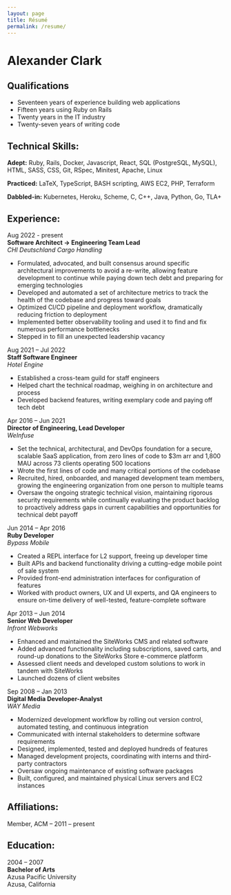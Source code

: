 ```yaml
---
layout: page
title: Résumé
permalink: /resume/
---
```


# Alexander Clark
## Qualifications

* Seventeen years of experience building web applications
* Fifteen years using Ruby on Rails
* Twenty years in the IT industry
* Twenty-seven years of writing code

## Technical Skills:

**Adept:** Ruby, Rails, Docker, Javascript, React, SQL (PostgreSQL, MySQL), HTML, SASS, CSS, Git, RSpec, Minitest, Apache, Linux

**Practiced:** LaTeX, TypeScript, BASH scripting, AWS EC2, PHP, Terraform

**Dabbled-in:** Kubernetes, Heroku, Scheme, C, C++, Java, Python, Go, TLA+

## Experience:

Aug 2022 - present<br />
**Software Architect &rarr; Engineering Team Lead**<br />
*CHI Deutschland Cargo Handling*

* Formulated, advocated, and built consensus around specific architectural improvements to avoid a re-write, allowing feature development to continue while paying down tech debt and preparing for emerging technologies
* Developed and automated a set of architecture metrics to track the health of the codebase and progress toward goals
* Optimized CI/CD pipeline and deployment workflow, dramatically reducing friction to deployment
* Implemented better observability tooling and used it to find and fix numerous performance bottlenecks
* Stepped in to fill an unexpected leadership vacancy

Aug 2021 – Jul 2022<br />
**Staff Software Engineer**<br />
*Hotel Engine*

* Established a cross-team guild for staff engineers
* Helped chart the technical roadmap, weighing in on architecture and process
* Developed backend features, writing exemplary code and paying off tech debt

Apr 2016 – Jun 2021<br />
**Director of Engineering, Lead Developer**<br />
*WeInfuse*

* Set the technical, architectural, and DevOps foundation for a secure, scalable SaaS application, from zero lines of code to $3m arr and 1,800 MAU across 73 clients operating 500 locations
* Wrote the first lines of code and many critical portions of the codebase
* Recruited, hired, onboarded, and managed development team members, growing the engineering organization from one person to multiple teams
* Oversaw the ongoing strategic technical vision, maintaining rigorous security requirements while continually evaluating the product backlog to proactively address gaps in current capabilities and opportunities for technical debt payoff

Jun 2014 – Apr 2016<br />
**Ruby Developer**<br />
*Bypass Mobile*

* Created a REPL interface for L2 support, freeing up developer time
* Built APIs and backend functionality driving a cutting-edge mobile point of sale system
* Provided front-end administration interfaces for configuration of features
* Worked with product owners, UX and UI experts, and QA engineers to ensure on-time delivery of well-tested, feature-complete software

Apr 2013 – Jun 2014<br />
**Senior Web Developer**<br />
*Infront Webworks*

* Enhanced and maintained the SiteWorks CMS and related software
* Added advanced functionality including subscriptions, saved carts, and round-up donations to the SiteWorks Store e-commerce platform
* Assessed client needs and developed custom solutions to work in tandem with SiteWorks
* Launched dozens of client websites

Sep 2008 – Jan 2013<br />
**Digital Media Developer-Analyst**<br />
*WAY Media*

* Modernized development workflow by rolling out version control, automated testing, and continuous integration
* Communicated with internal stakeholders to determine software requirements
* Designed, implemented, tested and deployed hundreds of features
* Managed development projects, coordinating with interns and third-party contractors
* Oversaw ongoing maintenance of existing software packages
* Built, configured, and maintained physical Linux servers and EC2 instances

## Affiliations:

Member, ACM &ndash; 2011 &ndash; present

## Education:
2004 – 2007<br />
**Bachelor of Arts**<br />
Azusa Pacific University<br />
Azusa, California
